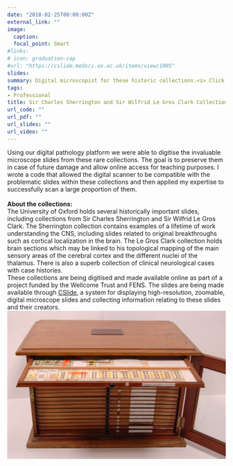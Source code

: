 ```yaml
---
date: "2018-02-25T00:00:00Z"
external_link: ""
image:
  caption: 
  focal_point: Smart
#links:
# icon: graduation-cap
#url: "https://cslide.medsci.ox.ac.uk/items/view/1005"
slides: 
summary: Digital microscopist for these historic collections.<i> Click for more information. </i>
tags:
- Professional
title: Sir Charles Sherrington and Sir Wilfrid Le Gros Clark Collections
url_code: ""
url_pdf: ""
url_slides: ""
url_video: ""
---
```

Using our digital pathology platform we were able to digitise the invaluable microscope slides from these rare collections. The goal is to preserve them in case of future damage and allow online access for teaching purposes. I wrote a code that allowed the digital scanner to be compatible with the problematic slides within these collections and then applied my expertise to successfully scan a large proportion of them.
 <br>
<br>
<b>About the collections:</b>
<br>
The University of Oxford holds several historically important slides, including collections from Sir Charles Sherrington and Sir Wilfrid Le Gros Clark. The Sherrington collection contains examples of a lifetime of work understanding the CNS, including slides related to original breakthroughs such as cortical localization in the brain. The Le Gros Clark collection holds brain sections which may be linked to his topological mapping of the main sensory areas of the cerebral cortex and the different nuclei of the thalamus. There is also a superb collection of clinical neurological cases with case histories.
<br>
These collections are being digitised and made available online as part of a project funded by the Wellcome Trust and FENS. The slides are being made available through [CSlide](https://cslide.medsci.ox.ac.uk/items/view/1005 "CSlide Collection"), a system for displaying high-resolution, zoomable, digital microscope slides and collecting information relating to these slides and their creators.
![](sherrington.jpg)